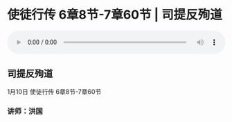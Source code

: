 # 使徒行传 6章8节-7章60节 | 司提反殉道

<audio style="width: 100%;" preload="false" controls controlslist="nodownload"><source src="https://cdn.simai.ml/audio/mp3/2021/shitu_6-8_7-60_210110.mp3" type="audio/mpeg">Your browser does not support the audio element.</audio>

## 司提反殉道
1月10日 
使徒行传 6章8节-7章60节
### 讲师：洪国
 